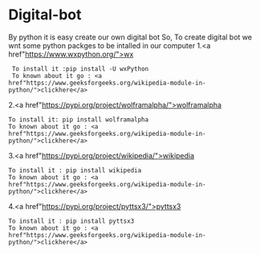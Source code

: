 # Digital-bot
By python  it is easy create our own digital bot
So, To create digital bot we wnt some python packges to be intalled in our computer
1.<a href"https://www.wxpython.org/">wx</a>

     To install it :pip install -U wxPython
     To known about it go : <a href"https://www.geeksforgeeks.org/wikipedia-module-in-python/">clickhere</a>

2.<a href"https://pypi.org/project/wolframalpha/">wolframalpha</a>

    To install it: pip install wolframalpha
    To known about it go : <a href"https://www.geeksforgeeks.org/wikipedia-module-in-python/">clickhere</a>

3.<a href"https://pypi.org/project/wikipedia/">wikipedia</a>


    To install it : pip install wikipedia
    To known about it go : <a href"https://www.geeksforgeeks.org/wikipedia-module-in-python/">clickhere</a>

4.<a href"https://pypi.org/project/pyttsx3/">pyttsx3</a>

    To install it : pip install pyttsx3
    To known about it go : <a href"https://www.geeksforgeeks.org/wikipedia-module-in-python/">clickhere</a>
   

